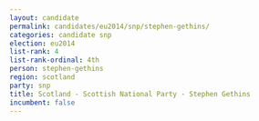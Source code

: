 ```yaml
---
layout: candidate
permalink: candidates/eu2014/snp/stephen-gethins/
categories: candidate snp
election: eu2014
list-rank: 4
list-rank-ordinal: 4th
person: stephen-gethins
region: scotland
party: snp
title: Scotland - Scottish National Party - Stephen Gethins
incumbent: false
---
```

